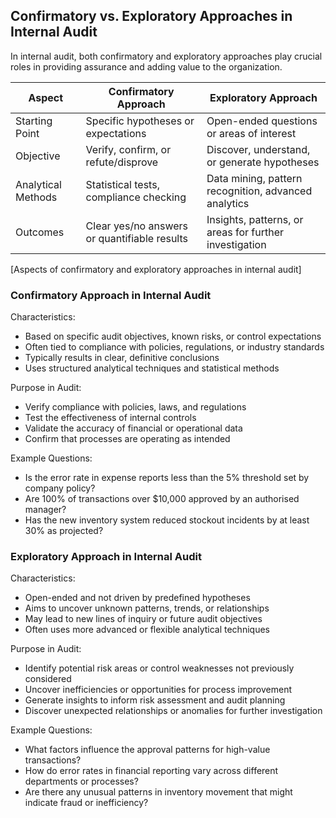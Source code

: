## Confirmatory vs. Exploratory Approaches in Internal Audit

In internal audit, both confirmatory and exploratory approaches play crucial roles in providing assurance and adding value to the organization.

| Aspect             | Confirmatory Approach                        | Exploratory Approach                                   |
| ------------------ | -------------------------------------------- | ------------------------------------------------------ |
| Starting Point     | Specific hypotheses or expectations          | Open-ended questions or areas of interest              |
| Objective          | Verify, confirm, or refute/disprove          | Discover, understand, or generate hypotheses           |
| Analytical Methods | Statistical tests, compliance checking       | Data mining, pattern recognition, advanced analytics   |
| Outcomes           | Clear yes/no answers or quantifiable results | Insights, patterns, or areas for further investigation |
[Aspects of confirmatory and exploratory approaches in internal audit]

### Confirmatory Approach in Internal Audit

Characteristics:
- Based on specific audit objectives, known risks, or control expectations
- Often tied to compliance with policies, regulations, or industry standards
- Typically results in clear, definitive conclusions
- Uses structured analytical techniques and statistical methods

Purpose in Audit:
- Verify compliance with policies, laws, and regulations
- Test the effectiveness of internal controls
- Validate the accuracy of financial or operational data
- Confirm that processes are operating as intended

Example Questions:
- Is the error rate in expense reports less than the 5% threshold set by company policy?
- Are 100% of transactions over $10,000 approved by an authorised manager?
- Has the new inventory system reduced stockout incidents by at least 30% as projected?

### Exploratory Approach in Internal Audit

Characteristics:
- Open-ended and not driven by predefined hypotheses
- Aims to uncover unknown patterns, trends, or relationships
- May lead to new lines of inquiry or future audit objectives
- Often uses more advanced or flexible analytical techniques

Purpose in Audit:
- Identify potential risk areas or control weaknesses not previously considered
- Uncover inefficiencies or opportunities for process improvement
- Generate insights to inform risk assessment and audit planning
- Discover unexpected relationships or anomalies for further investigation

Example Questions:
- What factors influence the approval patterns for high-value transactions?
- How do error rates in financial reporting vary across different departments or processes?
- Are there any unusual patterns in inventory movement that might indicate fraud or inefficiency?